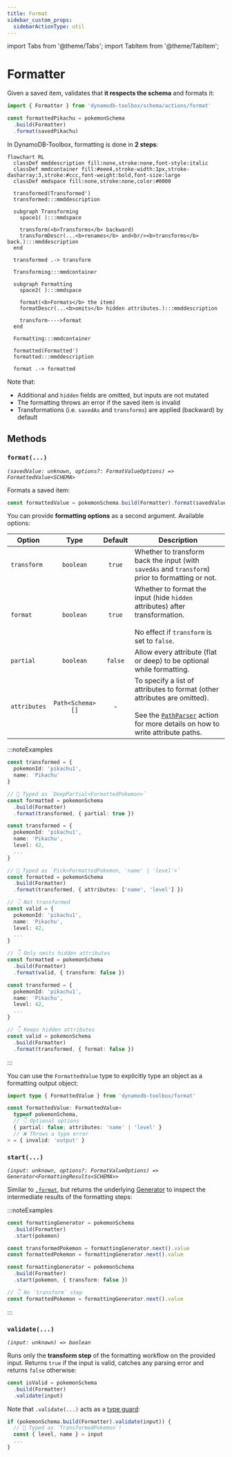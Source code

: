 ```yaml
---
title: Format
sidebar_custom_props:
  sidebarActionType: util
---
```


import Tabs from '@theme/Tabs';
import TabItem from '@theme/TabItem';

# Formatter

Given a saved item, validates that **it respects the schema** and formats it:

```ts
import { Formatter } from 'dynamodb-toolbox/schema/actions/format'

const formattedPikachu = pokemonSchema
  .build(Formatter)
  .format(savedPikachu)
```

In DynamoDB-Toolbox, formatting is done in **2 steps**:

```mermaid
flowchart RL
  classDef mmddescription fill:none,stroke:none,font-style:italic
  classDef mmdcontainer fill:#eee4,stroke-width:1px,stroke-dasharray:3,stroke:#ccc,font-weight:bold,font-size:large
  classDef mmdspace fill:none,stroke:none,color:#0000

  transformed(Transformed')
  transformed:::mmddescription

  subgraph Transforming
    space1( ):::mmdspace

    transform(<b>Transforms</b> backward)
    transformDescr(...<b>renames</b> and<br/><b>transforms</b> back.):::mmddescription
  end

  transformed .-> transform

  Transforming:::mmdcontainer

  subgraph Formatting
    space2( ):::mmdspace

    format(<b>Formats</b> the item)
    formatDescr(...<b>omits</b> hidden attributes.):::mmddescription

    transform---->format
  end

  Formatting:::mmdcontainer

  formatted(Formatted')
  formatted:::mmddescription

  format .-> formatted
```

Note that:

- Additional and `hidden` fields are omitted, but inputs are not mutated
- The formatting throws an error if the saved item is invalid
- Transformations (i.e. `savedAs` and `transforms`) are applied (backward) by default

## Methods

### `format(...)`

<p style={{ marginTop: '-15px' }}><i><code>(savedValue: unknown, options?: FormatValueOptions) => FormattedValue&lt;SCHEMA&gt;</code></i></p>

Formats a saved item:

<!-- prettier-ignore -->
```ts
const formattedValue = pokemonSchema.build(Formatter).format(savedValue)
```

You can provide **formatting options** as a second argument. Available options:

| Option       |       Type       | Default | Description                                                                                                                                                                                                            |
| ------------ | :--------------: | :-----: | ---------------------------------------------------------------------------------------------------------------------------------------------------------------------------------------------------------------------- |
| `transform`  |    `boolean`     | `true`  | Whether to transform back the input (with `savedAs` and `transform`) prior to formatting or not.                                                                                                                       |
| `format`     |    `boolean`     | `true`  | Whether to format the input (hide `hidden` attributes) after transformation.<br/><br/>No effect if `transform` is set to `false`.                                                                                      |
| `partial`    |    `boolean`     | `false` | Allow every attribute (flat or deep) to be optional while formatting.                                                                                                                                                  |
| `attributes` | `Path<Schema>[]` |    -    | To specify a list of attributes to format (other attributes are omitted).<br/><br/>See the [`PathParser`](../../3-entities/4-actions/19-parse-paths/index.md) action for more details on how to write attribute paths. |

:::noteExamples

<Tabs>
<TabItem value="partial" label="Partial">

```ts
const transformed = {
  pokemonId: 'pikachu1',
  name: 'Pikachu'
}

// 🙌 Typed as `DeepPartial<FormattedPokemon>`
const formatted = pokemonSchema
  .build(Formatter)
  .format(transformed, { partial: true })
```

</TabItem>
<TabItem value="attributes" label="Attributes">

```ts
const transformed = {
  pokemonId: 'pikachu1',
  name: 'Pikachu',
  level: 42,
  ...
}

// 🙌 Typed as `Pick<FormattedPokemon, 'name' | 'level'>`
const formatted = pokemonSchema
  .build(Formatter)
  .format(transformed, { attributes: ['name', 'level'] })
```

</TabItem>
<TabItem value="formatting-only" label="Formatting only">

```ts
// 👇 Not transformed
const valid = {
  pokemonId: 'pikachu1',
  name: 'Pikachu',
  level: 42,
  ...
}

// 👇 Only omits hidden attributes
const formatted = pokemonSchema
  .build(Formatter)
  .format(valid, { transform: false })
```

</TabItem>
<TabItem value="transform-only" label="Transform only">

```ts
const transformed = {
  pokemonId: 'pikachu1',
  name: 'Pikachu',
  level: 42,
  ...
}

// 👇 Keeps hidden attributes
const valid = pokemonSchema
  .build(Formatter)
  .format(transformed, { format: false })
```

</TabItem>
</Tabs>

:::

You can use the `FormattedValue` type to explicitly type an object as a formatting output object:

```ts
import type { FormattedValue } from 'dynamodb-toolbox/format'

const formattedValue: FormattedValue<
  typeof pokemonSchema,
  // 👇 Optional options
  { partial: false; attributes: 'name' | 'level' }
  // ❌ Throws a type error
> = { invalid: 'output' }
```

### `start(...)`

<p style={{ marginTop: '-15px' }}><i><code>(input: unknown, options?: FormatValueOptions) => Generator&lt;FormattingResults&lt;SCHEMA&gt;&gt;</code></i></p>

Similar to [`.format`](#format), but returns the underlying [Generator](https://developer.mozilla.org/en-US/docs/Web/JavaScript/Reference/Global_Objects/Generator) to inspect the intermediate results of the formatting steps:

:::noteExamples

<Tabs>
<TabItem value="complete" label="Complete">

```ts
const formattingGenerator = pokemonSchema
  .build(Formatter)
  .start(pokemon)

const transformedPokemon = formattingGenerator.next().value
const formattedPokemon = formattingGenerator.next().value
```

</TabItem>
<TabItem value="formatting-only" label="Formatting only">

```ts
const formattingGenerator = pokemonSchema
  .build(Formatter)
  .start(pokemon, { transform: false })

// 👇 No `transform` step
const formattedPokemon = formattingGenerator.next().value
```

</TabItem>
</Tabs>

:::

### `validate(...)`

<p style={{ marginTop: '-15px' }}><i><code>(input: unknown) => boolean</code></i></p>

Runs only the **transform step** of the formatting workflow on the provided input. Returns `true` if the input is valid, catches any parsing error and returns `false` otherwise:

```ts
const isValid = pokemonSchema
  .build(Formatter)
  .validate(input)
```

Note that `.validate(...)` acts as a [type guard](https://www.typescriptlang.org/docs/handbook/advanced-types.html):

```ts
if (pokemonSchema.build(Formatter).validate(input)) {
  // 🙌 Typed as `TransformedPokemon`!
  const { level, name } = input
  ...
}
```
